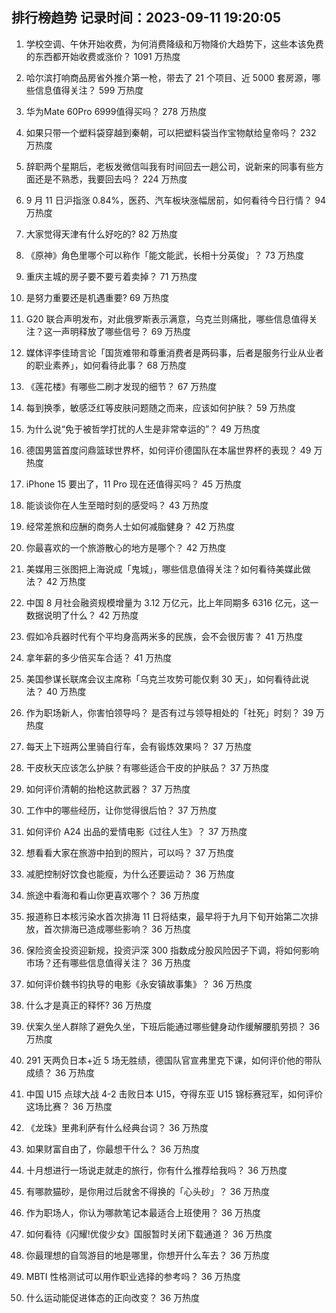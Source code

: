 
## 排行榜趋势 记录时间：2023-09-11 19:20:05
  
  1. 学校空调、午休开始收费，为何消费降级和万物降价大趋势下，这些本该免费的东西都开始收费或涨价？ 1091 万热度
    
  2. 哈尔滨打响商品房省外推介第一枪，带去了 21 个项目、近 5000 套房源，哪些信息值得关注？ 599 万热度
    
  3. 华为Mate 60Pro 6999值得买吗？ 278 万热度
    
  4. 如果只带一个塑料袋穿越到秦朝，可以把塑料袋当作宝物献给皇帝吗？ 232 万热度
    
  5. 辞职两个星期后，老板发微信叫我有时间回去一趟公司，说新来的同事有些方面还是不熟悉，我要回去吗？ 224 万热度
    
  6. 9 月 11 日沪指涨 0.84%，医药、汽车板块涨幅居前，如何看待今日行情？ 94 万热度
    
  7. 大家觉得天津有什么好吃的? 82 万热度
    
  8. 《原神》角色里哪个可以称作「能文能武，长相十分英俊」？ 73 万热度
    
  9. 重庆主城的房子要不要亏着卖掉？ 71 万热度
    
  10. 是努力重要还是机遇重要? 69 万热度
    
  11. G20 联合声明发布，对此俄罗斯表示满意，乌克兰则痛批，哪些信息值得关注？这一声明释放了哪些信号？ 69 万热度
    
  12. 媒体评李佳琦言论「国货难带和尊重消费者是两码事，后者是服务行业从业者的职业素养」，如何看待此事？ 68 万热度
    
  13. 《莲花楼》有哪些二刷才发现的细节？ 67 万热度
    
  14. 每到换季，敏感泛红等皮肤问题随之而来，应该如何护肤？ 59 万热度
    
  15. 为什么说“免于被哲学打扰的人生是非常幸运的”？ 49 万热度
    
  16. 德国男篮首度问鼎篮球世界杯，如何评价德国队在本届世界杯的表现？ 49 万热度
    
  17. iPhone 15 要出了，11 Pro 现在还值得买吗？ 45 万热度
    
  18. 能谈谈你在人生至暗时刻的感受吗？ 43 万热度
    
  19. 经常差旅和应酬的商务人士如何减脂健身？ 42 万热度
    
  20. 你最喜欢的一个旅游散心的地方是哪个？ 42 万热度
    
  21. 美媒用三张图把上海说成「鬼城」，哪些信息值得关注？如何看待美媒此做法？ 42 万热度
    
  22. 中国 8 月社会融资规模增量为 3.12 万亿元，比上年同期多 6316 亿元，这一数据说明了什么？ 42 万热度
    
  23. 假如冷兵器时代有个平均身高两米多的民族，会不会很厉害？ 41 万热度
    
  24. 拿年薪的多少倍买车合适？ 41 万热度
    
  25. 美国参谋长联席会议主席称「乌克兰攻势可能仅剩 30 天」，如何看待此说法？ 40 万热度
    
  26. 作为职场新人，你害怕领导吗？ 是否有过与领导相处的「社死」时刻？ 39 万热度
    
  27. 每天上下班两公里骑自行车，会有锻炼效果吗？ 37 万热度
    
  28. 干皮秋天应该怎么护肤？有哪些适合干皮的护肤品？ 37 万热度
    
  29. 如何评价清朝的抬枪这款武器？ 37 万热度
    
  30. 工作中的哪些经历，让你觉得很后怕？ 37 万热度
    
  31. 如何评价 A24 出品的爱情电影《过往人生》？ 37 万热度
    
  32. 想看看大家在旅游中拍到的照片，可以吗？ 37 万热度
    
  33. 减肥控制好饮食也能瘦，为什么还要运动？ 36 万热度
    
  34. 旅途中看海和看山你更喜欢哪个？ 36 万热度
    
  35. 报道称日本核污染水首次排海 11 日将结束，最早将于九月下旬开始第二次排放，首次排海已造成哪些影响？ 36 万热度
    
  36. 保险资金投资迎新规，投资沪深 300 指数成分股风险因子下调，将如何影响市场？还有哪些信息值得关注？ 36 万热度
    
  37. 如何评价魏书钧执导的电影《永安镇故事集》？ 36 万热度
    
  38. 什么才是真正的释怀? 36 万热度
    
  39. 伏案久坐人群除了避免久坐，下班后能通过哪些健身动作缓解腰肌劳损？ 36 万热度
    
  40. 291 天两负日本+近 5 场无胜绩，德国队官宣弗里克下课，如何评价他的带队成绩？ 36 万热度
    
  41. 中国 U15 点球大战 4-2 击败日本 U15，夺得东亚 U15 锦标赛冠军，如何评价这场比赛？ 36 万热度
    
  42. 《龙珠》里弗利萨有什么经典台词？ 36 万热度
    
  43. 如果财富自由了，你最想干什么？ 36 万热度
    
  44. 十月想进行一场说走就走的旅行，你有什么推荐给我吗？ 36 万热度
    
  45. 有哪款猫砂，是你用过后就舍不得换的「心头砂」？ 36 万热度
    
  46. 作为职场人，你认为哪款笔记本最适合上班使用？ 36 万热度
    
  47. 如何看待《闪耀!优俊少女》国服暂时关闭下载通道？ 36 万热度
    
  48. 你最理想的自驾游目的地是哪里，你想开什么车去？ 36 万热度
    
  49. MBTI 性格测试可以用作职业选择的参考吗？ 36 万热度
    
  50. 什么运动能促进体态的正向改变？ 36 万热度
    